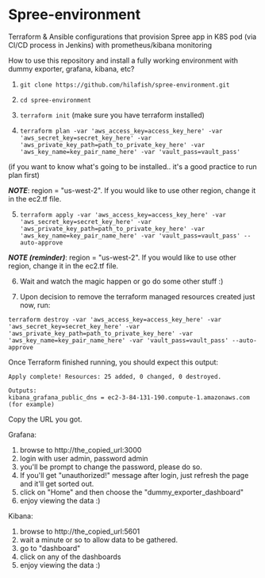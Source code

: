 Spree-environment
========================

Terraform & Ansible configurations that provision Spree app in K8S pod (via CI/CD process in Jenkins) with prometheus/kibana monitoring

How to use this repository and install a fully working environment with dummy exporter, grafana, kibana, etc?

1. `git clone https://github.com/hilafish/spree-environment.git`

2. `cd spree-environment`

3. `terraform init` (make sure you have terraform installed)

4. `terraform plan -var 'aws_access_key=access_key_here' -var 'aws_secret_key=secret_key_here' -var 'aws_private_key_path=path_to_private_key_here' -var 'aws_key_name=key_pair_name_here' -var 'vault_pass=vault_pass'`

(if you want to know what's going to be installed.. it's a good practice to run plan first)

***NOTE***: region = "us-west-2". If you would like to use other region, change it in the ec2.tf file.

5. `terraform apply -var 'aws_access_key=access_key_here' -var 'aws_secret_key=secret_key_here' -var 'aws_private_key_path=path_to_private_key_here' -var 'aws_key_name=key_pair_name_here' -var 'vault_pass=vault_pass' --auto-approve`

***NOTE (reminder)***: region = "us-west-2". If you would like to use other region, change it in the ec2.tf file.

6. Wait and watch the magic happen or go do some other stuff :)

7. Upon decision to remove the terraform managed resources created just now, run:

`terraform destroy -var 'aws_access_key=access_key_here' -var 'aws_secret_key=secret_key_here' -var 'aws_private_key_path=path_to_private_key_here' -var 'aws_key_name=key_pair_name_here' -var 'vault_pass=vault_pass' --auto-approve`

Once Terraform finished running, you should expect this output:

```
Apply complete! Resources: 25 added, 0 changed, 0 destroyed.

Outputs:
kibana_grafana_public_dns = ec2-3-84-131-190.compute-1.amazonaws.com (for example)
```

Copy the URL you got.

Grafana:
1. browse to http://the_copied_url:3000
2. login with user admin, password admin
3. you'll be prompt to change the password, please do so.
4. If you'll get "unauthorized!" message after login, just refresh the page and it'll get sorted out.
5. click on "Home" and then choose the "dummy_exporter_dashboard"
6. enjoy viewing the data :)

Kibana:
1. browse to http://the_copied_url:5601
2. wait a minute or so to allow data to be gathered.
3. go to "dashboard"
4. click on any of the dashboards
5. enjoy viewing the data :)
